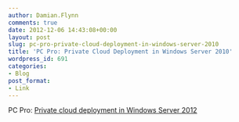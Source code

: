 ```yaml
---
author: Damian.Flynn
comments: true
date: 2012-12-06 14:43:08+00:00
layout: post
slug: pc-pro-private-cloud-deployment-in-windows-server-2010
title: 'PC Pro: Private Cloud Deployment in Windows Server 2010'
wordpress_id: 691
categories:
- Blog
post_format:
- Link
---
```


PC Pro: [Private cloud deployment in Windows Server 2012](http://windowsserver2012.pcpro.co.uk/how-guides/31/how-use-ip-address-management-windows-server-2012)

